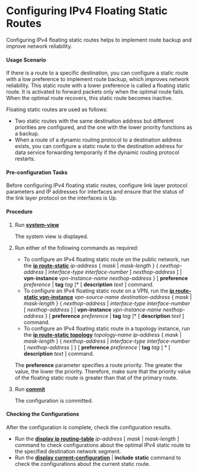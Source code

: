 Configuring IPv4 Floating Static Routes
=======================================

Configuring IPv4 floating static routes helps to implement route backup and improve network reliability.

#### Usage Scenario

If there is a route to a specific destination, you can configure a static route with a low preference to implement route backup, which improves network reliability. This static route with a lower preference is called a floating static route. It is activated to forward packets only when the optimal route fails. When the optimal route recovers, this static route becomes inactive.

Floating static routes are used as follows:

* Two static routes with the same destination address but different priorities are configured, and the one with the lower priority functions as a backup.
* When a route of a dynamic routing protocol to a destination address exists, you can configure a static route to the destination address for data service forwarding temporarily if the dynamic routing protocol restarts.

#### Pre-configuration Tasks

Before configuring IPv4 floating static routes, configure link layer protocol parameters and IP addresses for interfaces and ensure that the status of the link layer protocol on the interfaces is Up.


#### Procedure

1. Run [**system-view**](cmdqueryname=system-view)
   
   
   
   The system view is displayed.
2. Run either of the following commands as required:
   
   
   * To configure an IPv4 floating static route on the public network, run the [**ip route-static**](cmdqueryname=ip+route-static) *ip-address* { *mask* | *mask-length* } { *nexthop-address* | *interface-type* *interface-number* [ *nexthop-address* ] | **vpn-instance** *vpn-instance-name* *nexthop-address* } [ **preference** *preference* | **tag** *tag* ]\* [ **description** *text* ] command.
   * To configure an IPv4 floating static route on a VPN, run the [**ip route-static vpn-instance**](cmdqueryname=ip+route-static+vpn-instance) *vpn-source-name* *destination-address* { *mask* | *mask-length* } { *nexthop-address* | *interface-type* *interface-number* [ *nexthop-address* ] | **vpn-instance** *vpn-instance-name* *nexthop-address* } [ **preference** *preference* | **tag** *tag* ]\* [ **description** *text* ] command.
   * To configure an IPv4 floating static route in a topology instance, run the [**ip route-static topology**](cmdqueryname=ip+route-static+topology) *topology-name* *ip-address* { *mask* | *mask-length* } { *nexthop-address* | *interface-type* *interface-number* [ *nexthop-address* ] } [ **preference** *preference* | **tag** *tag* ] \* [ **description** *text* ] command.
   
   
   
   The **preference** parameter specifies a route priority. The greater the value, the lower the priority. Therefore, make sure that the priority value of the floating static route is greater than that of the primary route.
3. Run [**commit**](cmdqueryname=commit)
   
   
   
   The configuration is committed.

#### Checking the Configurations

After the configuration is complete, check the configuration results.

* Run the [**display ip routing-table**](cmdqueryname=display+ip+routing-table) *ip-address* [ *mask* | *mask-length* ] command to check configurations about the optimal IPv4 static route to the specified destination network segment.
* Run the [**display current-configuration**](cmdqueryname=display+current-configuration) | **include** **static** command to check the configurations about the current static route.